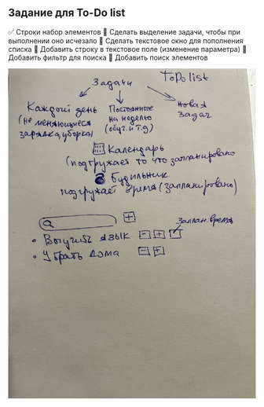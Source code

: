 ## Задание для To-Do list 
 :white_check_mark: Cтроки набор элементов
 :black_square_button: Сделать выделение задачи, чтобы при выполнении оно исчезало
 :black_square_button: Сделать текстовое окно для пополнения списка
 :black_square_button: Добавить строку в текстовое поле (изменение параметра)
 :black_square_button: Добавить фильтр для поиска
 :black_square_button: Добавить поиск элементов

![Экран задач](MaketToDoList.jpg)



